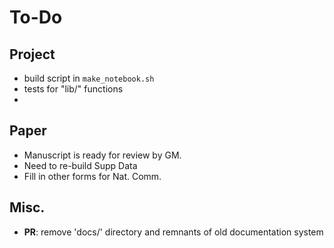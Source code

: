 # To-Do

## Project

- build script in `make_notebook.sh`
- tests for "lib/" functions
- 


## Paper

- Manuscript is ready for review by GM.
- Need to re-build Supp Data
- Fill in other forms for Nat. Comm.


## Misc.

- **PR**: remove 'docs/' directory and remnants of old documentation system

